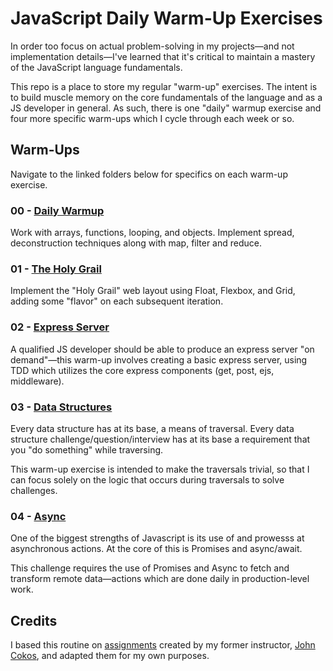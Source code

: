 <!-- relative -->
[daily]: warmup-daily/
[holy grail]: warmup-01/
[express]: warmup-02/
[dsa]: warmup-03/
[async]: warmup-04/

<!-- credits -->
[original]: https://github.com/codefellows/seattle-javascript-401d29/tree/master/curriculum/warm-ups
[john's github]: https://github.com/johncokos

# JavaScript Daily Warm-Up Exercises

In order too focus on actual problem-solving in my projects—and not implementation details—I've learned that it's critical to maintain a mastery of the JavaScript language fundamentals.

This repo is a place to store my regular "warm-up" exercises. The intent is to build muscle memory on the core fundamentals of the language and as a JS developer in general. As such, there is one "daily" warmup exercise and four more specific warm-ups which I cycle through each week or so.

## Warm-Ups

Navigate to the linked folders below for specifics on each warm-up exercise.

### 00 - [Daily Warmup][daily]

Work with arrays, functions, looping, and objects. Implement spread, deconstruction techniques along with map, filter and reduce.

### 01 - [The Holy Grail][holy grail]

Implement the "Holy Grail" web layout using Float, Flexbox, and Grid, adding some "flavor" on each subsequent iteration.

### 02 - [Express Server][express]

A qualified JS developer should be able to produce an express server "on demand"—this warm-up involves creating a basic express server, using TDD which utilizes the core express components (get, post, ejs, middleware).

### 03 - [Data Structures][dsa]

Every data structure has at its base, a means of traversal. Every data structure challenge/question/interview has at its base a requirement that you "do something" while traversing.

This warm-up exercise is intended to make the traversals trivial, so that I can focus solely on the logic that occurs during traversals to solve challenges.

### 04 - [Async][async]

One of the biggest strengths of Javascript is its use of and prowesss at asynchronous actions. At the core of this is Promises and async/await.

This challenge requires the use of Promises and Async to fetch and transform remote data—actions which are done daily in production-level work.

## Credits

I based this routine on [assignments][original] created by my former instructor, [John Cokos][john's github], and adapted them for my own purposes.
